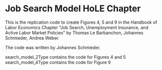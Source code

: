 # Job Search Model HoLE Chapter

This is the replication code to create Figures 4, 5 and 9 in the Handbook of Labor Economics Chapter "Job Search, Unemployment Insurance, and Active Labor Market Policies" by Thomas Le Barbanchon, Johannes Schmieder, Andrea Weber.

The code was written by Johannes Schmieder.

search_model_2Type contains the code for Figures 4 and 5
search_model_4Type contains the code for Figure 9



